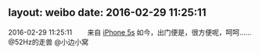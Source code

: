 layout: weibo
date: 2016-02-29 11:25:11
---
<meta name="referrer" content="no-referrer" />

2016-02-29 11:25:11  &nbsp;&nbsp;&nbsp;&nbsp;&nbsp;&nbsp; 来自 <a href="sinaweibo://customweibosource" rel="nofollow">iPhone 5s</a>
如今，出门便是，很方便呢，呵呵……@52Hz的走兽 @小边小窝 ​​​
